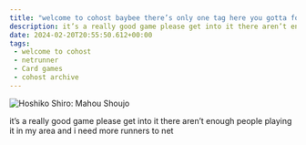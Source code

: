 ```yaml
---
title: "welcome to cohost baybee there’s only one tag here you gotta follow and that’s #netrunner"
description: it’s a really good game please get into it there aren’t enough people playing it in my area and i need more runners to net
date: 2024-02-20T20:55:50.612+00:00
tags:
 - welcome to cohost
 - netrunner
 - Card games
 - cohost archive
---
```


![Hoshiko Shiro: Mahou Shoujo](https://cdn.ewie.online/20250905015820-Image.png)

it’s a really good game please get into it there aren’t enough people playing it in my area and i need more runners to net
